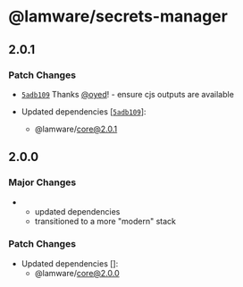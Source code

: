 # @lamware/secrets-manager

## 2.0.1

### Patch Changes

- [`5adb109`](https://github.com/evilkiwi/lamware/commit/5adb109bda6f843c317208aa332503a71ff304ba) Thanks [@oyed](https://github.com/oyed)! - ensure cjs outputs are available

- Updated dependencies [[`5adb109`](https://github.com/evilkiwi/lamware/commit/5adb109bda6f843c317208aa332503a71ff304ba)]:
  - @lamware/core@2.0.1

## 2.0.0

### Major Changes

- - updated dependencies
  - transitioned to a more "modern" stack

### Patch Changes

- Updated dependencies []:
  - @lamware/core@2.0.0
